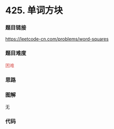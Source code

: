 # 425. 单词方块

### 题目链接

https://leetcode-cn.com/problems/word-squares

### 题目难度

<font color=#D9534F>困难</font>

### 思路



### 图解

无

### 代码

```python
```